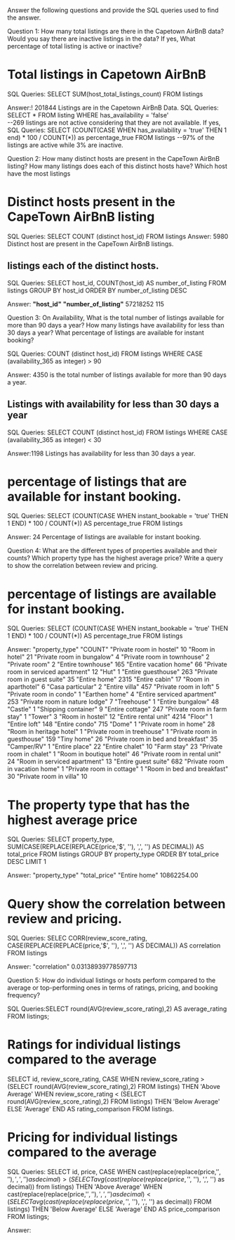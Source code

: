 Answer the following questions and provide the SQL queries used to find the answer.

Question 1: How many total listings are there in the Capetown AirBnB data? Would you say there are inactive listings in the data? If yes, What percentage of total listing is active or inactive?


# Total listings in Capetown AirBnB
SQL Queries: SELECT SUM(host_total_listings_count)
FROM listings

Answer:! 201844 Listings are in the Capetown AirBnB Data.
SQL Queries: SELECT *
FROM listing
WHERE has_availability = 'false'      
--269 listings are not active considering that they are not available.
If yes,
SQL Queries: SELECT (COUNT(CASE WHEN has_availability = 'true' THEN 1 end) * 100 / COUNT(*)) as percentage_true
FROM listings
--97% of the listings are active while 3% are inactive.


Question 2: How many distinct hosts are present in the CapeTown AirBnB listing? How many listings does each of this distinct hosts have? Which host have the most listings

# Distinct hosts present in the CapeTown AirBnB listing 
SQL Queries: SELECT COUNT (distinct host_id)
FROM listings
Answer: 5980 Distinct host are present in the CapeTown AirBnB listings.

## listings each of the distinct hosts.  
SQL Queries: SELECT host_id, COUNT(host_id) AS number_of_listing
FROM listings
GROUP BY host_id
ORDER BY number_of_listing DESC

Answer:
**"host_id"**	    **"number_of_listing"**
57218252	          115


Question 3: On Availability, What is the total number of listings available for more than 90 days a year? How many listings have availability for less than 30 days a year? What percentage of listings are available for instant booking?

SQL Queries: COUNT (distinct host_id)
FROM listings
WHERE CASE (availability_365 as integer) > 90

Answer: 4350 is the total number of listings available for more than 90 days a year.

## Listings with availability for less than 30 days a year 
SQL Queries: SELECT COUNT (distinct host_id)
FROM listings
WHERE CASE (availability_365 as integer) < 30

Answer:1198 Listings has availability for less than 30 days a year.
# percentage of listings that are available for instant booking.

SQL Queries: SELECT (COUNT(CASE WHEN instant_bookable = 'true' THEN 1 END) * 100 / COUNT(*)) AS percentage_true
FROM listings

Answer: 24 Percentage of listings are available for instant booking.


Question 4: What are the different types of properties available and their counts? Which property type has the highest average price? Write a query to show the correlation between review and pricing.

 # percentage of listings are available for instant booking.
SQL Queries: SELECT (COUNT(CASE WHEN instant_bookable = 'true' THEN 1 END) * 100 / COUNT(*)) AS percentage_true
FROM listings

Answer: "property_type"	      "COUNT"
"Private room in hostel"	      10
"Room in hotel"	                21
"Private room in bungalow"	    4
"Private room in townhouse"     2
"Private room"	                2
"Entire townhouse"	            165
"Entire vacation home"	        66
"Private room in serviced apartment"	12
"Hut"	1
"Entire guesthouse"	263
"Private room in guest suite"	35
"Entire home"	2315
"Entire cabin"	17
"Room in aparthotel"	6
"Casa particular"	2
"Entire villa"	457
"Private room in loft"	5
"Private room in condo"	1
"Earthen home"	4
"Entire serviced apartment"	253
"Private room in nature lodge"	7
"Treehouse"	1
"Entire bungalow"	48
"Castle"	1
"Shipping container"	9
"Entire cottage"	247
"Private room in farm stay"	1
"Tower"	3
"Room in hostel"	12
"Entire rental unit"	4214
"Floor"	1
"Entire loft"	148
"Entire condo"	715
"Dome"	1
"Private room in home"	28
"Room in heritage hotel"	1
"Private room in treehouse"	1
"Private room in guesthouse"	159
"Tiny home"	26
"Private room in bed and breakfast"	35
"Camper/RV"	1
"Entire place"	22
"Entire chalet"	10
"Farm stay"	23
"Private room in chalet"	1
"Room in boutique hotel"	46
"Private room in rental unit"	24
"Room in serviced apartment"	13
"Entire guest suite"	682
"Private room in vacation home"	1
"Private room in cottage"	1
"Room in bed and breakfast"	30
"Private room in villa"	10

# The property type that has the highest average price
SQL Queries: SELECT property_type, SUM(CASE(REPLACE(REPLACE(price,'$', ''), ',', '') AS DECIMAL)) AS total_price
FROM listings
GROUP BY property_type
ORDER BY total_price DESC
LIMIT 1

Answer: 
"property_type"	  "total_price"
"Entire home"    	10862254.00

# Query show the correlation between review and pricing.
SQL Queries: SELEC CORR(review_score_rating, CASE(REPLACE(REPLACE(price,'$', ''), ',', '') AS DECIMAL)) AS correlation
FROM listings

Answer: "correlation"
0.03138939778597713


Question 5: How do individual listings or hosts perform compared to the average or top-performing ones in terms of ratings, pricing, and booking frequency?

SQL Queries:SELECT round(AVG(review_score_rating),2) AS average_rating
FROM listings;

# Ratings for individual listings compared to the average
SELECT id, review_score_rating,
    CASE
        WHEN review_score_rating > (SELECT round(AVG(review_score_rating),2) FROM listings) THEN 'Above Average'
        WHEN review_score_rating < (SELECT round(AVG(review_score_rating),2) FROM listings) THEN 'Below Average'
        ELSE 'Average'
    END AS rating_comparison
FROM listings.

# Pricing for individual listings compared to the average
SQL Queries: SELECT id, price,
    CASE
        WHEN cast(replace(replace(price,'$', ''), ',', '') as decimal) > (SELECT avg(cast(replace(replace(price,'$', ''), ',', '') as decimal)) from listings) THEN 'Above Average'
        WHEN cast(replace(replace(price,'$', ''), ',', '') as decimal) < (SELECT avg(cast(replace(replace(price,'$', ''), ',', '') as decimal)) FROM listings) THEN 'Below Average'
        ELSE 'Average'
    END AS price_comparison
FROM listings;




Answer:


